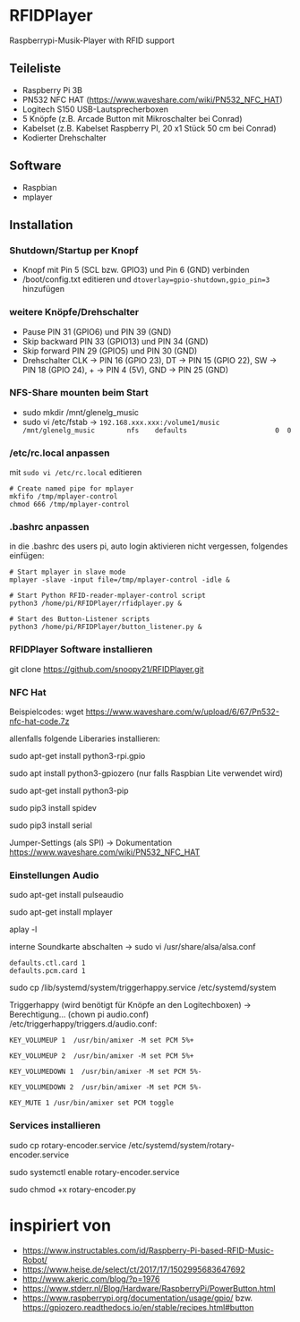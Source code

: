 # RFIDPlayer
Raspberrypi-Musik-Player with RFID support

## Teileliste
- Raspberry Pi 3B
- PN532 NFC HAT (https://www.waveshare.com/wiki/PN532_NFC_HAT)
- Logitech S150 USB-Lautsprecherboxen
- 5 Knöpfe (z.B. Arcade Button mit Mikroschalter bei Conrad)
- Kabelset (z.B. Kabelset Raspberry PI, 20 x1 Stück 50 cm bei Conrad)
- Kodierter Drehschalter

## Software
- Raspbian
- mplayer

## Installation

### Shutdown/Startup per Knopf
- Knopf mit Pin 5 (SCL bzw. GPIO3) und Pin 6 (GND) verbinden
- /boot/config.txt editieren und ```dtoverlay=gpio-shutdown,gpio_pin=3``` hinzufügen

### weitere Knöpfe/Drehschalter
- Pause PIN 31 (GPIO6) und PIN 39 (GND)
- Skip backward PIN 33 (GPIO13) und PIN 34 (GND)
- Skip forward PIN 29 (GPIO5) und PIN 30 (GND)
- Drehschalter CLK -> PIN 16 (GPIO 23), DT -> PIN 15 (GPIO 22), SW -> PIN 18 (GPIO 24), + -> PIN 4 (5V), GND -> PIN 25 (GND)

### NFS-Share mounten beim Start
- sudo mkdir /mnt/glenelg_music
- sudo vi /etc/fstab -> ```192.168.xxx.xxx:/volume1/music              /mnt/glenelg_music        nfs    defaults                      0  0```

### /etc/rc.local anpassen
mit ```sudo vi /etc/rc.local``` editieren
```
# Create named pipe for mplayer
mkfifo /tmp/mplayer-control
chmod 666 /tmp/mplayer-control
```

### .bashrc anpassen
in die .bashrc des users pi, auto login aktivieren nicht vergessen, folgendes einfügen:
```
# Start mplayer in slave mode
mplayer -slave -input file=/tmp/mplayer-control -idle &

# Start Python RFID-reader-mplayer-control script
python3 /home/pi/RFIDPlayer/rfidplayer.py &

# Start des Button-Listener scripts
python3 /home/pi/RFIDPlayer/button_listener.py &
```

### RFIDPlayer Software installieren
git clone https://github.com/snoopy21/RFIDPlayer.git

### NFC Hat
Beispielcodes:
wget https://www.waveshare.com/w/upload/6/67/Pn532-nfc-hat-code.7z

allenfalls folgende Liberaries installieren:

sudo apt-get install python3-rpi.gpio

sudo apt install python3-gpiozero (nur falls Raspbian Lite verwendet wird)

sudo apt-get install python3-pip

sudo pip3 install spidev

sudo pip3 install serial

Jumper-Settings (als SPI) -> Dokumentation https://www.waveshare.com/wiki/PN532_NFC_HAT

### Einstellungen Audio

sudo apt-get install pulseaudio

sudo apt-get install mplayer

aplay -l

interne Soundkarte abschalten -> sudo vi /usr/share/alsa/alsa.conf
```
defaults.ctl.card 1
defaults.pcm.card 1
```

sudo cp /lib/systemd/system/triggerhappy.service /etc/systemd/system

Triggerhappy (wird benötigt für Knöpfe an den Logitechboxen) -> Berechtigung... (chown pi audio.conf)
/etc/triggerhappy/triggers.d/audio.conf:
```
KEY_VOLUMEUP 1  /usr/bin/amixer -M set PCM 5%+

KEY_VOLUMEUP 2  /usr/bin/amixer -M set PCM 5%+

KEY_VOLUMEDOWN 1  /usr/bin/amixer -M set PCM 5%- 

KEY_VOLUMEDOWN 2  /usr/bin/amixer -M set PCM 5%- 

KEY_MUTE 1 /usr/bin/amixer set PCM toggle
```

### Services installieren

sudo cp rotary-encoder.service /etc/systemd/system/rotary-encoder.service

sudo systemctl enable rotary-encoder.service

sudo chmod +x rotary-encoder.py

# inspiriert von
- https://www.instructables.com/id/Raspberry-Pi-based-RFID-Music-Robot/
- https://www.heise.de/select/ct/2017/17/1502995683647692
- http://www.akeric.com/blog/?p=1976
- https://www.stderr.nl/Blog/Hardware/RaspberryPi/PowerButton.html
- https://www.raspberrypi.org/documentation/usage/gpio/ bzw. https://gpiozero.readthedocs.io/en/stable/recipes.html#button
